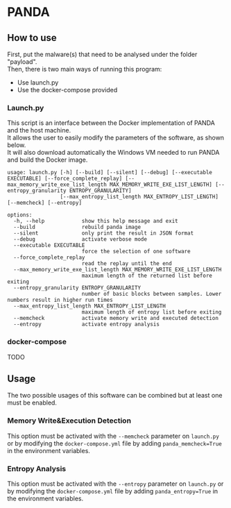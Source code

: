 # PANDA

## How to use
First, put the malware(s) that need to be analysed under the folder "payload".  
Then, there is two main ways of running this program:
- Use launch.py
- Use the docker-compose provided

### Launch.py
This script is an interface between the Docker implementation of PANDA and the host machine.  
It allows the user to easily modify the parameters of the software, as shown below.  
It will also download automatically the Windows VM needed to run PANDA and build the Docker image.
```
usage: launch.py [-h] [--build] [--silent] [--debug] [--executable EXECUTABLE] [--force_complete_replay] [--max_memory_write_exe_list_length MAX_MEMORY_WRITE_EXE_LIST_LENGTH] [--entropy_granularity ENTROPY_GRANULARITY]
                 [--max_entropy_list_length MAX_ENTROPY_LIST_LENGTH] [--memcheck] [--entropy]

options:
  -h, --help            show this help message and exit
  --build               rebuild panda image
  --silent              only print the result in JSON format
  --debug               activate verbose mode
  --executable EXECUTABLE
                        force the selection of one software
  --force_complete_replay
                        read the replay until the end
  --max_memory_write_exe_list_length MAX_MEMORY_WRITE_EXE_LIST_LENGTH
                        maximum length of the returned list before exiting
  --entropy_granularity ENTROPY_GRANULARITY
                        number of basic blocks between samples. Lower numbers result in higher run times
  --max_entropy_list_length MAX_ENTROPY_LIST_LENGTH
                        maximum length of entropy list before exiting
  --memcheck            activate memory write and executed detection
  --entropy             activate entropy analysis
```

### docker-compose
TODO

## Usage
The two possible usages of this software can be combined but at least one must be enabled.
### Memory Write&Execution Detection
This option must be activated with the ```--memcheck``` parameter on ```launch.py``` or by modifying the ```docker-compose.yml``` file by adding ```panda_memcheck=True``` in the environment variables.

### Entropy Analysis
This option must be activated with the ```--entropy``` parameter on ```launch.py``` or by modifying the ```docker-compose.yml``` file by adding ```panda_entropy=True``` in the environment variables.